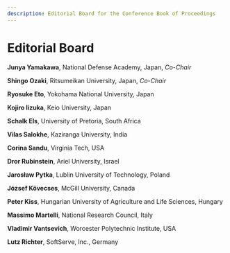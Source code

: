 ```yaml
---
description: Editorial Board for the Conference Book of Proceedings
---
```


# Editorial Board

**Junya Yamakawa**, National Defense Academy, Japan, _Co-Chair_

**Shingo Ozaki**, Ritsumeikan University, Japan, _Co-Chair_

**Ryosuke Eto**, Yokohama National University, Japan

**Kojiro Iizuka**, Keio University, Japan

**Schalk Els**, University of Pretoria, South Africa

**Vilas Salokhe**, Kaziranga University, India&#x20;

**Corina Sandu**, Virginia Tech, USA&#x20;

**Dror Rubinstein**, Ariel University, Israel&#x20;

**Jarosław Pytka**, Lublin University of Technology, Poland&#x20;

**József Kövecses**, McGill University, Canada&#x20;

**Peter Kiss**, Hungarian University of Agriculture and Life Sciences, Hungary&#x20;

**Massimo Martelli**, National Research Council, Italy&#x20;

**Vladimir Vantsevich**, Worcester Polytechnic Institute, USA&#x20;

**Lutz Richter**, SoftServe, Inc., Germany
